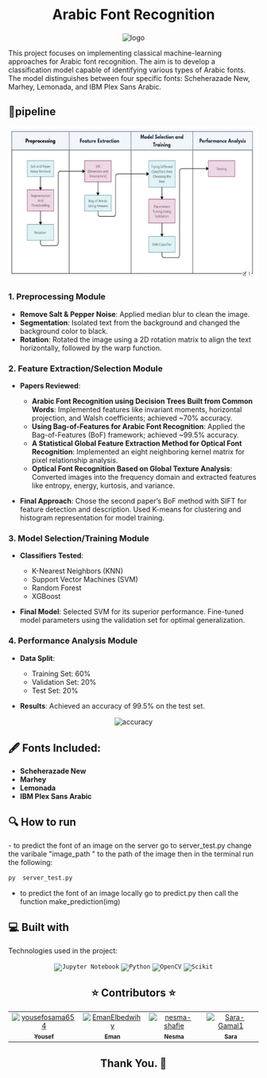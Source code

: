 <h1 align='center'>Arabic Font Recognition</h1>

<div align="center">
   <img align="center" height=310px src="https://github.com/yousefosama654/Arabic-Font-Recognition/assets/93356614/3ba507e2-5670-4a8e-8735-62d502d99144" alt="logo">
</div>

This project focuses on implementing classical machine-learning approaches for Arabic font recognition. The aim is to develop a classification model capable of identifying various types of Arabic fonts. The model distinguishes between four specific fonts: Scheherazade New, Marhey, Lemonada, and IBM Plex Sans Arabic.
<h2>📝pipeline</h2>
<div align="center">
   <img align="center" height=310px src="./images/pipeline.png" alt="logo">
</div>

### 1. Preprocessing Module
- **Remove Salt & Pepper Noise**: Applied median blur to clean the image.
- **Segmentation**: Isolated text from the background and changed the background color to black.
- **Rotation**: Rotated the image using a 2D rotation matrix to align the text horizontally, followed by the warp function.

### 2. Feature Extraction/Selection Module
- **Papers Reviewed**:
  - **Arabic Font Recognition using Decision Trees Built from Common Words**: Implemented features like invariant moments, horizontal projection, and Walsh coefficients; achieved ~70% accuracy.
  - **Using Bag-of-Features for Arabic Font Recognition**: Applied the Bag-of-Features (BoF) framework; achieved ~99.5% accuracy.
  - **A Statistical Global Feature Extraction Method for Optical Font Recognition**: Implemented an eight neighboring kernel matrix for pixel relationship analysis.
  - **Optical Font Recognition Based on Global Texture Analysis**: Converted images into the frequency domain and extracted features like entropy, energy, kurtosis, and variance.

- **Final Approach**: Chose the second paper’s BoF method with SIFT for feature detection and description. Used K-means for clustering and histogram representation for model training.

### 3. Model Selection/Training Module
- **Classifiers Tested**:
  - K-Nearest Neighbors (KNN)
  - Support Vector Machines (SVM)
  - Random Forest
  - XGBoost

- **Final Model**: Selected SVM for its superior performance. Fine-tuned model parameters using the validation set for optimal generalization.

### 4. Performance Analysis Module
- **Data Split**:
  - Training Set: 60%
  - Validation Set: 20%
  - Test Set: 20%

- **Results**: Achieved an accuracy of 99.5% on the test set.
<div align="center">
   <img align="center"  height=410px src="https://github.com/user-attachments/assets/4ec4b9ed-c816-4263-acca-4cda473cc2b8" alt="accuracy">
</div>


<h2> 🖋️ Fonts Included:</h2>

- **Scheherazade New**
- **Marhey**
- **Lemonada**
- **IBM Plex Sans Arabic**


<h2>🔍 How to run</h2>
- to predict the font of an image on the server go to server_test.py change the varibale "image_path " to the path of the image then in the terminal run the following:

 ```bash
py  server_test.py
```
- to predict the font of an image locally go to predict.py then call the function make_prediction(img) 



<h2>💻 Built with</h2>

Technologies used in the project:


<div align="center">
	<code><img height="50" src="https://user-images.githubusercontent.com/25181517/183914128-3fc88b4a-4ac1-40e6-9443-9a30182379b7.png" alt="Jupyter Notebook" title="Jupyter Notebook"/></code>
	<code><img height="50" src="https://user-images.githubusercontent.com/25181517/183423507-c056a6f9-1ba8-4312-a350-19bcbc5a8697.png" alt="Python" title="Python"/></code>
	<code><img height="50" src="https://opencv.org/wp-content/uploads/2020/07/OpenCV_logo_black-2.png" alt="OpenCV" title="OpenCV"/></code>
	<code><img height="50" src="https://upload.wikimedia.org/wikipedia/commons/thumb/0/05/Scikit_learn_logo_small.svg/1200px-Scikit_learn_logo_small.svg.png" alt="Scikit" title="sklearn"/></code>
</div>

<h2 align='center' <a name = "Contributors"> ⭐ Contributors ⭐ </h2>
<!-- readme: collaborators -start -->
<table  align='center'> 
<tr>
    <td align="center">
        <a href="https://github.com/yousefosama654">
            <img src="https://avatars.githubusercontent.com/u/93356614?v=4" width="100;" alt="yousefosama654"/>
            <br />
            <sub><b>Yousef</b></sub>
        </a>
    </td>
    <td align="center">
        <a href="https://github.com/EmanElbedwihy">
            <img src="https://avatars.githubusercontent.com/u/120182209?v=4" width="100;" alt="EmanElbedwihy"/>
            <br />
            <sub><b>Eman</b></sub>
        </a>
    </td>
        <td align="center">
        <a href="https://github.com/nesma-shafie">
            <img src="https://avatars.githubusercontent.com/u/120175134?v=4" width="100;" alt="nesma-shafie"/>
            <br />
            <sub><b>Nesma</b></sub>
        </a>
    </td>
    <td align="center">
        <a href="https://github.com/Sara-Gamal1">
            <img src="https://avatars.githubusercontent.com/u/106556638?v=4" width="100;" alt="Sara-Gamal1"/>
            <br />
            <sub><b>Sara</b></sub>
        </a>
    </td></tr>
</table>
<!-- readme: collaborators -end -->
<h2 align='center'>Thank You. 💖 </h2>
